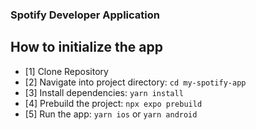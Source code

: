 ### Spotify Developer Application

## How to initialize the app

- [1] Clone Repository
- [2] Navigate into project directory: `cd my-spotify-app`
- [3] Install dependencies: `yarn install`
- [4] Prebuild the project: `npx expo prebuild`
- [5] Run the app: `yarn ios` or `yarn android`

